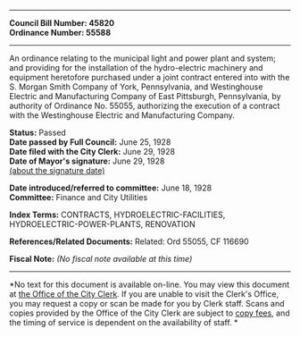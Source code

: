 * * * * *  
  
**Council Bill Number: [](#h0)[](#h2)45820**   
**Ordinance Number: 55588**  
  
* * * * *  
  
An ordinance relating to the municipal light and power plant and system; and providing for the installation of the hydro-electric machinery and equipment heretofore purchased under a joint contract entered into with the S. Morgan Smith Company of York, Pennsylvania, and Westinghouse Electric and Manufacturing Company of East Pittsburgh, Pennsylvania, by authority of Ordinance No. 55055, authorizing the execution of a contract with the Westinghouse Electric and Manufacturing Company.  
  
**Status:** Passed   
**Date passed by Full Council:** June 25, 1928   
**Date filed with the City Clerk:** June 29, 1928   
**Date of Mayor's signature:** June 29, 1928   
[(about the signature date)](/~public/approvaldate.htm)   
  
  
**Date introduced/referred to committee:** June 18, 1928   
**Committee:** Finance and City Utilities   
  
**Index Terms:** CONTRACTS, HYDROELECTRIC-FACILITIES, HYDROELECTRIC-POWER-PLANTS, RENOVATION  
  
**References/Related Documents:** Related: Ord 55055, CF 116690  
  
**Fiscal Note:** *(No fiscal note available at this time)*  
  
* * * * *  
  
*No text for this document is available on-line. You may view this document at [the Office of the City Clerk](http://www.seattle.gov/leg/clerk/contactUs.htm). If you are unable to visit the Clerk's Office, you may request a copy or scan be made for you by Clerk staff. Scans and copies provided by the Office of the City Clerk are subject to [copy fees](http://clerk.seattle.gov/~public/clerkfees.htm), and the timing of service is dependent on the availability of staff. *  
  
  

